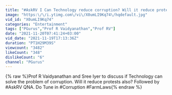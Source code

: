 ```yaml
---
title: "#AskRV I Can Technology reduce corruption? Will it reduce protests also? I Prof R Vaidyanathan"
image: "https:\/\/i.ytimg.com\/vi\/X0umLI9Kq74\/hqdefault.jpg"
vid_id: "X0umLI9Kq74"
categories: "Entertainment"
tags: ["PGurus","Prof R Vaidyanathan","Prof RV"]
date: "2021-11-20T07:41:24+03:00"
vid_date: "2021-11-19T17:13:36Z"
duration: "PT1H29M39S"
viewcount: "3482"
likeCount: "348"
dislikeCount: "6"
channel: "PGurus"
---
```

{% raw %}Prof R Vaidyanathan and Sree Iyer to discuss if Technology can solve the problem of corruption. Will it reduce protests also? Followed by #AskRV QNA. Do Tune in #Corruption #FarmLaws{% endraw %}
